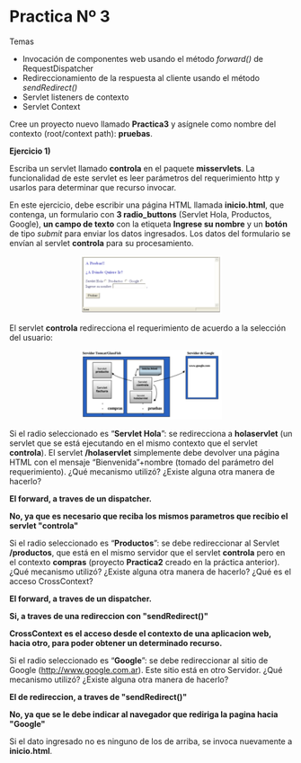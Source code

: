 # Practica Nº 3

Temas
- Invocación de componentes web usando el método _forward()_ de RequestDispatcher
- Redireccionamiento de la respuesta al cliente usando el método _sendRedirect()_
- Servlet listeners de contexto
- Servlet Context

Cree un proyecto nuevo llamado **Practica3** y asígnele como nombre del contexto (root/context path): **pruebas**.

**Ejercicio 1)**

Escriba un servlet llamado **controla** en el paquete **misservlets**. La funcionalidad de este servlet es leer parámetros del requerimiento http y usarlos para determinar que recurso invocar.

En este ejercicio, debe escribir una página HTML llamada **inicio.html**, que contenga, un formulario con **3 radio_buttons** (Servlet Hola, Productos, Google), **un campo de texto** con la etiqueta **Ingrese su nombre** y un **botón** de tipo _submit_ para enviar los datos ingresados. Los datos del formulario se envían al servlet **controla** para su procesamiento.

<p align="center">
  <img src="/Practica3/assets/figura1.png" alt="Form de ejemplo" width="50%" height="50%">
</p>

El servlet **controla** redirecciona el requerimiento de acuerdo a la selección del usuario:

<p align="center">
  <img src="/Practica3/assets/figura2.png" alt="Form de ejemplo" width="50%" height="50%">
</p>

Si el radio seleccionado es “**Servlet Hola**”: se redirecciona a **holaservlet** (un servlet que se está ejecutando en el mismo contexto que el servlet **controla**). El servlet **/holaservlet** simplemente debe devolver una página HTML con el mensaje “Bienvenida”+nombre (tomado del parámetro del requerimiento). ¿Qué mecanismo utilizó? ¿Existe alguna otra manera de hacerlo?

**El forward, a traves de un dispatcher.**

**No, ya que es necesario que reciba los mismos parametros que recibio el servlet "controla"**

Si el radio seleccionado es “**Productos**”: se debe redireccionar al Servlet **/productos**, que está en el mismo servidor que el servlet **controla** pero en el contexto **compras** (proyecto **Practica2** creado en la práctica anterior). ¿Qué mecanismo utilizó? ¿Existe alguna otra manera de hacerlo? ¿Qué es el acceso CrossContext?

**El forward, a traves de un dispatcher.**

**Si, a traves de una redireccion con "sendRedirect()"**

**CrossContext es el acceso desde el contexto de una aplicacion web, hacia otro, para poder obtener un determinado recurso.**

Si el radio seleccionado es “**Google**”: se debe redireccionar al sitio de Google (http://www.google.com.ar). Este sitio está en otro Servidor. ¿Qué mecanismo utilizó? ¿Existe alguna otra manera de hacerlo? 

**El de redireccion, a traves de "sendRedirect()"**

**No, ya que se le debe indicar al navegador que rediriga la pagina hacia "Google"**

Si el dato ingresado no es ninguno de los de arriba, se invoca nuevamente a **inicio.html**.
